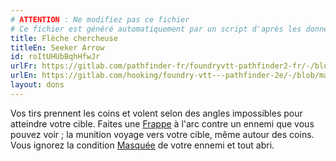 ```yaml
---
# ATTENTION : Ne modifiez pas ce fichier
# Ce fichier est généré automatiquement par un script d'après les données du module Foundry VTT officiel et de sa traduction
title: Flèche chercheuse
titleEn: Seeker Arrow
id: roItUHUbBqhHfwJr
urlFr: https://gitlab.com/pathfinder-fr/foundryvtt-pathfinder2-fr/-/blob/master/data/feats/roItUHUbBqhHfwJr.htm
urlEn: https://gitlab.com/hooking/foundry-vtt---pathfinder-2e/-/blob/master/packs/data/feats.db/seeker-arrow.json
layout: dons
---
```

Vos tirs prennent les coins et volent selon des angles impossibles pour atteindre votre cible. Faites une [Frappe](../actions/frapper.md) à l'arc contre un ennemi que vous pouvez voir ; la munition voyage vers votre cible, même autour des coins. Vous ignorez la condition [Masquée](../conditions/masqué.md) de votre ennemi et tout abri.
